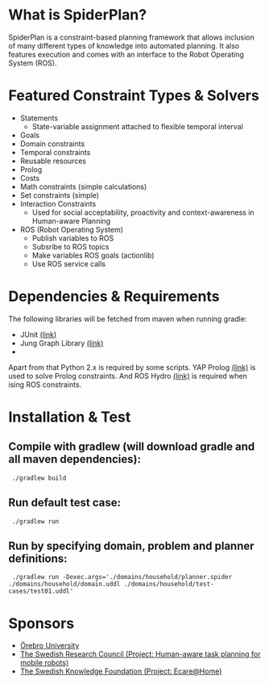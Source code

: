 # What is SpiderPlan?

SpiderPlan is a constraint-based planning framework that allows inclusion of many different types of knowledge 
into automated planning. It also features execution and comes with an interface to the Robot Operating System (ROS).

# Featured Constraint Types & Solvers

- Statements
  - State-variable assignment attached to flexible temporal interval
- Goals
- Domain constraints
- Temporal constraints
- Reusable resources
- Prolog 
- Costs
- Math constraints (simple calculations)
- Set constraints (simple)
- Interaction Constraints
  - Used for social acceptability, proactivity and context-awareness in Human-aware Planning
- ROS (Robot Operating System)
  - Publish variables to ROS
  - Subsribe to ROS topics
  - Make variables ROS goals (actionlib)
  - Use ROS service calls

# Dependencies & Requirements

The following libraries will be fetched from maven when running gradle:

- JUnit <a href="http://junit.org/">(link)</a>
- Jung Graph Library <a href="http://jung.sourceforge.net/">(link)</a>
- 

Apart from that Python 2.x is required by some scripts. YAP Prolog <a href="http://www.dcc.fc.up.pt/~vsc/Yap/">(link)</a> is used to solve Prolog constraints. And ROS Hydro <a href="http://www.ros.org/">(link)</a> is required when ising ROS constraints.

# Installation & Test


## Compile with gradlew (will download gradle and all maven dependencies):

```
 ./gradlew build
```

## Run default test case:

```
 ./gradlew run
```

## Run by specifying domain, problem and planner definitions:

```
 ./gradlew run -Dexec.args='./domains/household/planner.spider ./domains/household/domain.uddl ./domains/household/test-cases/test01.uddl' 
```

# Sponsors

* <a href="http://www.oru.se/">&Ouml;rebro University</a>
* <a href="http://www.vr.se/inenglish">The Swedish Research Council (Project: Human-aware task planning for mobile robots)</a> 
* <a href="http://www.kk-stiftelsen.org/">The Swedish Knowledge Foundation (Project: Ecare@Home)</a>











